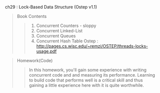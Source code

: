 ch29 : Lock-Based Data Structure (Ostep v1.1)
>	Book Contents
>	>1. Concurrent Counters - sloppy
>	>2. Concurrent Linked-List
>	>3. Concurrent Queues
>	>4. Concurrent Hash Table
>	> Ostep : http://pages.cs.wisc.edu/~remzi/OSTEP/threads-locks-usage.pdf

>	Homework(Code)
>	>	In this homework, you'll gain some experience with writing concurrent code and
>	> and measuring its performance. Learning to build code that performs well is a critical skill and 
>	> thus gaining a little experience here with it is quite worthwhile.

